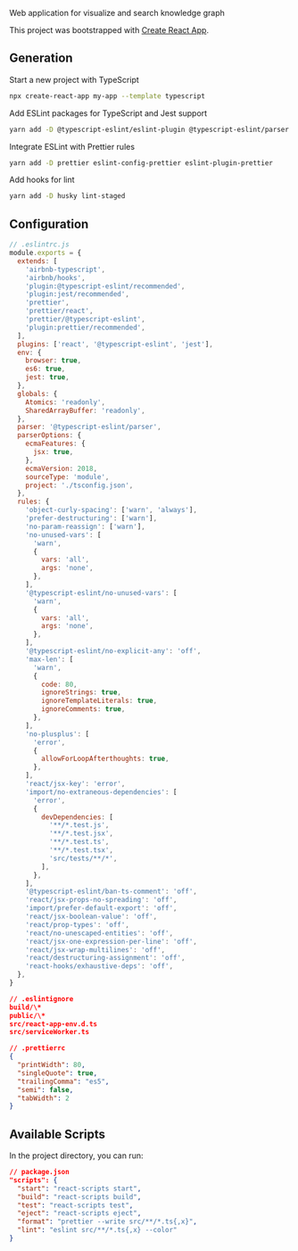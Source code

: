 Web application for visualize and search knowledge graph

This project was bootstrapped with [Create React App](https://github.com/facebook/create-react-app).

## Generation

Start a new project with TypeScript

```bash
npx create-react-app my-app --template typescript
```

Add ESLint packages for TypeScript and Jest support

```bash
yarn add -D @typescript-eslint/eslint-plugin @typescript-eslint/parser eslint-config-airbnb-typescript eslint-plugin-jest
```

Integrate ESLint with Prettier rules

```bash
yarn add -D prettier eslint-config-prettier eslint-plugin-prettier
```

Add hooks for lint

```bash
yarn add -D husky lint-staged
```

## Configuration

```js
// .eslintrc.js
module.exports = {
  extends: [
    'airbnb-typescript',
    'airbnb/hooks',
    'plugin:@typescript-eslint/recommended',
    'plugin:jest/recommended',
    'prettier',
    'prettier/react',
    'prettier/@typescript-eslint',
    'plugin:prettier/recommended',
  ],
  plugins: ['react', '@typescript-eslint', 'jest'],
  env: {
    browser: true,
    es6: true,
    jest: true,
  },
  globals: {
    Atomics: 'readonly',
    SharedArrayBuffer: 'readonly',
  },
  parser: '@typescript-eslint/parser',
  parserOptions: {
    ecmaFeatures: {
      jsx: true,
    },
    ecmaVersion: 2018,
    sourceType: 'module',
    project: './tsconfig.json',
  },
  rules: {
    'object-curly-spacing': ['warn', 'always'],
    'prefer-destructuring': ['warn'],
    'no-param-reassign': ['warn'],
    'no-unused-vars': [
      'warn',
      {
        vars: 'all',
        args: 'none',
      },
    ],
    '@typescript-eslint/no-unused-vars': [
      'warn',
      {
        vars: 'all',
        args: 'none',
      },
    ],
    '@typescript-eslint/no-explicit-any': 'off',
    'max-len': [
      'warn',
      {
        code: 80,
        ignoreStrings: true,
        ignoreTemplateLiterals: true,
        ignoreComments: true,
      },
    ],
    'no-plusplus': [
      'error',
      {
        allowForLoopAfterthoughts: true,
      },
    ],
    'react/jsx-key': 'error',
    'import/no-extraneous-dependencies': [
      'error',
      {
        devDependencies: [
          '**/*.test.js',
          '**/*.test.jsx',
          '**/*.test.ts',
          '**/*.test.tsx',
          'src/tests/**/*',
        ],
      },
    ],
    '@typescript-eslint/ban-ts-comment': 'off',
    'react/jsx-props-no-spreading': 'off',
    'import/prefer-default-export': 'off',
    'react/jsx-boolean-value': 'off',
    'react/prop-types': 'off',
    'react/no-unescaped-entities': 'off',
    'react/jsx-one-expression-per-line': 'off',
    'react/jsx-wrap-multilines': 'off',
    'react/destructuring-assignment': 'off',
    'react-hooks/exhaustive-deps': 'off',
  },
}
```

```json
// .eslintignore
build/\*
public/\*
src/react-app-env.d.ts
src/serviceWorker.ts
```

```json
// .prettierrc
{
  "printWidth": 80,
  "singleQuote": true,
  "trailingComma": "es5",
  "semi": false,
  "tabWidth": 2
}
```

## Available Scripts

In the project directory, you can run:

```json
// package.json
"scripts": {
  "start": "react-scripts start",
  "build": "react-scripts build",
  "test": "react-scripts test",
  "eject": "react-scripts eject",
  "format": "prettier --write src/**/*.ts{,x}",
  "lint": "eslint src/**/*.ts{,x} --color"
}
```
